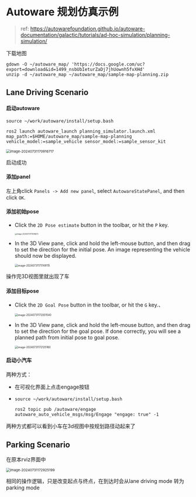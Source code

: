 # Autoware 规划仿真示例

> ref: https://autowarefoundation.github.io/autoware-documentation/galactic/tutorials/ad-hoc-simulation/planning-simulation/

下载地图

```shell
gdown -O ~/autoware_map/ 'https://docs.google.com/uc?export=download&id=1499_nsbUbIeturZaDj7jhUownh5fvXHd'
unzip -d ~/autoware_map ~/autoware_map/sample-map-planning.zip
```

## Lane Driving Scenario

#### 启动autoware

```shell
source ~/work/autoware/install/setup.bash

ros2 launch autoware_launch planning_simulator.launch.xml map_path:=$HOME/autoware_map/sample-map-planning vehicle_model:=sample_vehicle sensor_model:=sample_sensor_kit
```

<img src="/home/bydwyf/.config/Typora/typora-user-images/image-20240731170916717.png" alt="image-20240731170916717" style="zoom:67%;" />

启动成功

#### 添加panel

左上角click `Panels -> Add new panel`, select `AutowareStatePanel`, and then click `OK`.

#### 添加初始pose

- Click the `2D Pose estimate` button in the toolbar, or hit the `P` key.

  <img src="/home/bydwyf/.config/Typora/typora-user-images/image-20240731171618673.png" alt="image-20240731171618673" style="zoom:33%;" />

- In the 3D View pane, click and hold the left-mouse button, and  then drag to set the direction for the initial pose. An image  representing the vehicle should now be displayed.

  <img src="/home/bydwyf/.config/Typora/typora-user-images/image-20240731171749115.png" alt="image-20240731171749115" style="zoom:50%;" />

操作完3D视图里就出现了车

#### 添加目标pose

- Click the `2D Goal Pose` button in the toolbar, or hit the `G` key.、

  <img src="/home/bydwyf/.config/Typora/typora-user-images/image-20240731172001540.png" alt="image-20240731172001540" style="zoom:50%;" />

- In the 3D View pane, click and hold the left-mouse button, and  then drag to set the direction for the goal pose. If done correctly, you will see a planned path from initial pose to goal pose.

  <img src="/home/bydwyf/.config/Typora/typora-user-images/image-20240731172125160.png" alt="image-20240731172125160" style="zoom:50%;" />

#### 启动小汽车

两种方式：

- 在可视化界面上点击engage按钮

- ```shell
  source ~/work/autoware/install/setup.bash
  
  ros2 topic pub /autoware/engage autoware_auto_vehicle_msgs/msg/Engage "engage: true" -1
  ```

两种方式都可以看到小车在3d视图中按规划路径动起来了



## Parking Scenario

在原本rviz界面中

<img src="/home/bydwyf/.config/Typora/typora-user-images/image-20240731172925199.png" alt="image-20240731172925199" style="zoom:67%;" />

相同的操作逻辑，只是改变起点与终点，在到达时会从lane driving mode 转为 parking mode